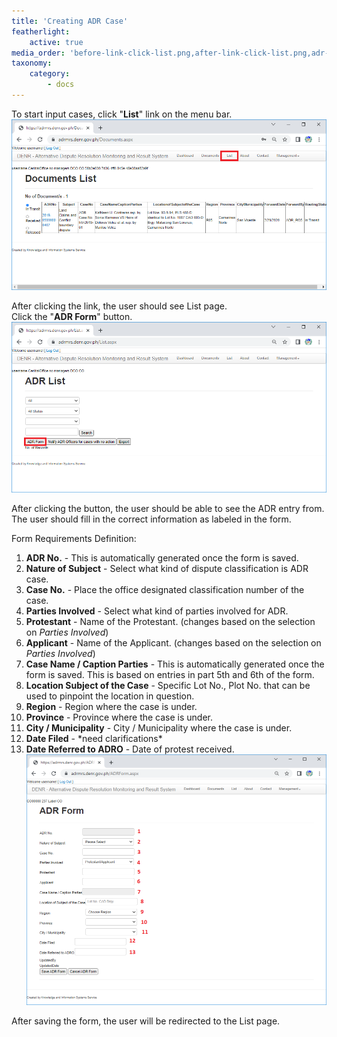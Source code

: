 ```yaml
---
title: 'Creating ADR Case'
featherlight:
    active: true
media_order: 'before-link-click-list.png,after-link-click-list.png,adr-form-for-def.png'
taxonomy:
    category:
        - docs
---
```


To start input cases, click "**List**" link on the menu bar.
![before-link-click-list](before-link-click-list.png?lightbox "before-link-click-list")

After clicking the link, the user should see List page.</br>
Click the "**ADR Form**" button.
![after-link-click-list](after-link-click-list.png "after-link-click-list")

After clicking the button, the user should be able to see the ADR entry from.</br>
The user should fill in the correct information as labeled in the form.

Form Requirements Definition:
1.	**ADR No.** - This is automatically generated once the form is saved.
2.	**Nature of Subject** - Select what kind of dispute classification is ADR case.
3.	**Case No.** - Place the office designated classification number of the case.
4.	**Parties Involved** - Select what kind of parties involved for ADR.
5.	**Protestant** - Name of the Protestant. (changes based on the selection on _Parties Involved_)
6.	**Applicant** - Name of the Applicant. (changes based on the selection on _Parties Involved_)
7.	**Case Name / Caption Parties**	-  This is automatically generated once the form is saved. This is based on entries in part 5th and 6th of the form.
8.	**Location Subject of the Case** - Specific Lot No., Plot No. that can be used to pinpoint the location in question.
9.	**Region** - Region where the case is under.
10.	**Province** - Province where the case is under.
11.	**City / Municipality** - City / Municipality where the case is under.
12.	**Date Filed** - \*need clarifications\*
13.	**Date Referred to ADRO** - Date of protest received.
![adr-form-for-def](adr-form-for-def.png "adr-form-for-def")

After saving the form, the user will be redirected to the List page.